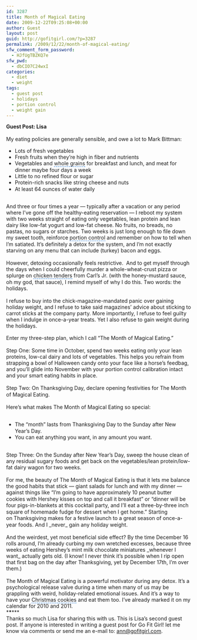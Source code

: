 ```yaml
---
id: 3287
title: Month of Magical Eating
date: 2009-12-22T09:25:08+00:00
author: Guest
layout: post
guid: http://gofitgirl.com/?p=3287
permalink: /2009/12/22/month-of-magical-eating/
sfw_comment_form_password:
  - HJfUgTBZKQ7e
sfw_pwd:
  - dbCIO7C24wxI
categories:
  - diet
  - weight
tags:
  - guest post
  - holidays
  - portion control
  - weight gain
---
```

**Guest Post: Lisa**<br style="line-height: 1.2em; outline-style: none; outline-width: initial; outline-color: initial;" /><br style="line-height: 1.2em; outline-style: none; outline-width: initial; outline-color: initial;" />My eating policies are generally sensible, and owe a lot to <span id="lw_1261456378_5" style="line-height: 1.2em; outline-style: none; outline-width: initial; outline-color: initial;">Mark Bittman</span>:<br style="line-height: 1.2em; outline-style: none; outline-width: initial; outline-color: initial;" />

  * Lots of fresh vegetables
  * Fresh fruits when they&#8217;re high in fiber and nutrients
  * Vegetables and <span id="lw_1261456378_6" style="line-height: 1.2em; outline-style: none; outline-width: initial; outline-color: initial; border-bottom-style: dashed; border-bottom-width: 1px; border-bottom-color: #0066cc; cursor: pointer;">whole grains</span> for breakfast and lunch, and meat for dinner maybe four days a week
  * Little to no refined flour or sugar
  * Protein-rich snacks like <span id="lw_1261456378_7" style="line-height: 1.2em; outline-style: none; outline-width: initial; outline-color: initial;">string cheese</span> and nuts
  * At least 64 ounces of water daily

<br style="line-height: 1.2em; outline-style: none; outline-width: initial; outline-color: initial;" /> And three or four times a year &#8212; typically after a vacation or any period where I&#8217;ve gone off the healthy-eating reservation &#8212; I reboot my system with two weeks straight of eating only vegetables, lean protein and lean dairy like low-fat yogurt and low-fat cheese. No fruits, no breads, no pastas, no sugars or starches. Two weeks is just long enough to file down my <span id="lw_1261456378_8" style="line-height: 1.2em; outline-style: none; outline-width: initial; outline-color: initial;">sweet tooth</span>, reinforce <span id="lw_1261456378_9" style="line-height: 1.2em; outline-style: none; outline-width: initial; outline-color: initial; border-bottom-style: dashed; border-bottom-width: 1px; border-bottom-color: #0066cc; cursor: pointer;">portion control</span> and remember on how to tell when I&#8217;m satiated. It&#8217;s definitely a detox for the system, and I&#8217;m not exactly starving on any menu that can include (turkey) bacon and eggs.<br style="line-height: 1.2em; outline-style: none; outline-width: initial; outline-color: initial;" /><br style="line-height: 1.2em; outline-style: none; outline-width: initial; outline-color: initial;" />However, detoxing occasionally feels restrictive.  And to get myself through the days when I could cheerfully murder a whole-wheat-crust pizza or splurge on <span id="lw_1261456378_10" style="line-height: 1.2em; outline-style: none; outline-width: initial; outline-color: initial; border-bottom-style: dashed; border-bottom-width: 1px; border-bottom-color: #0066cc; cursor: pointer; background-image: initial; background-repeat: initial; background-attachment: initial; -webkit-background-clip: initial; -webkit-background-origin: initial; background-color: transparent; background-position: initial initial;">chicken tenders</span> from Carl&#8217;s Jr. (with the honey-mustard sauce, oh my god, that sauce), I remind myself of why I do this. Two words: the holidays.<br style="line-height: 1.2em; outline-style: none; outline-width: initial; outline-color: initial;" /><br style="line-height: 1.2em; outline-style: none; outline-width: initial; outline-color: initial;" />I refuse to buy into the chick-magazine-mandated panic over gaining holiday weight, and I refuse to take said magazines&#8217; advice about sticking to carrot sticks at the company party. More importantly, I refuse to feel guilty when I indulge in once-a-year treats. Yet I also refuse to gain weight during the holidays. <br style="line-height: 1.2em; outline-style: none; outline-width: initial; outline-color: initial;" /><br style="line-height: 1.2em; outline-style: none; outline-width: initial; outline-color: initial;" />Enter my three-step plan, which I call &#8220;The Month of Magical Eating.&#8221;<br style="line-height: 1.2em; outline-style: none; outline-width: initial; outline-color: initial;" /><br style="line-height: 1.2em; outline-style: none; outline-width: initial; outline-color: initial;" />Step One: Some time in October, spend two weeks eating only your lean proteins, low-cal dairy and lots of vegetables. This helps you refrain from strapping a bowl of Halloween candy onto your face like a horse&#8217;s feedbag, and you&#8217;ll glide into November with your portion control calibration intact and your smart eating habits in place.<br style="line-height: 1.2em; outline-style: none; outline-width: initial; outline-color: initial;" /><br style="line-height: 1.2em; outline-style: none; outline-width: initial; outline-color: initial;" />Step Two: On <span id="lw_1261456378_11" style="line-height: 1.2em; outline-style: none; outline-width: initial; outline-color: initial;">Thanksgiving Day</span>, declare opening festivities for The Month of Magical Eating. <br style="line-height: 1.2em; outline-style: none; outline-width: initial; outline-color: initial;" /><br style="line-height: 1.2em; outline-style: none; outline-width: initial; outline-color: initial;" />Here&#8217;s what makes The Month of Magical Eating so special:<br style="line-height: 1.2em; outline-style: none; outline-width: initial; outline-color: initial;" /><br style="line-height: 1.2em; outline-style: none; outline-width: initial; outline-color: initial;" />

  * The &#8220;month&#8221; lasts from Thanksgiving Day to the Sunday after <span id="lw_1261456378_12" style="line-height: 1.2em; outline-style: none; outline-width: initial; outline-color: initial;">New Year&#8217;s Day</span>.
  * You can eat anything you want, in any amount you want.

<br style="line-height: 1.2em; outline-style: none; outline-width: initial; outline-color: initial;" /> Step Three: On the Sunday after New Year&#8217;s Day, sweep the house clean of any residual sugary foods and get back on the vegetables/lean protein/low-fat dairy wagon for two weeks. <br style="line-height: 1.2em; outline-style: none; outline-width: initial; outline-color: initial;" /><br style="line-height: 1.2em; outline-style: none; outline-width: initial; outline-color: initial;" />For me, the beauty of The Month of Magical Eating is that it lets me balance the good habits that stick &#8212; giant salads for lunch and with my dinner &#8212; against things like &#8220;I&#8217;m going to have approximately 10 <span id="lw_1261456378_13" style="line-height: 1.2em; outline-style: none; outline-width: initial; outline-color: initial;">peanut butter cookies with Hershey kisses</span> on top and call it breakfast&#8221; or &#8220;dinner will be four pigs-in-blankets at this <span id="lw_1261456378_14" style="line-height: 1.2em; outline-style: none; outline-width: initial; outline-color: initial;">cocktail party</span>, and I&#8217;ll eat a three-by-three inch square of homemade fudge for dessert when I get home.&#8221; Starting on <span id="lw_1261456378_15" style="line-height: 1.2em; outline-style: none; outline-width: initial; outline-color: initial;">Thanksgiving</span> makes for a festive launch to a great season of once-a-year foods. And I \_never\_ gain any holiday weight. <br style="line-height: 1.2em; outline-style: none; outline-width: initial; outline-color: initial;" /><br style="line-height: 1.2em; outline-style: none; outline-width: initial; outline-color: initial;" />And the weirdest, yet most beneficial side effect? By the time December 16 rolls around, I&#8217;m already curbing my own wretched excesses, because three weeks of eating Hershey&#8217;s mint milk chocolate miniatures \_whenever I want\_ actually gets old. (I know! I never think it&#8217;s possible when I rip open that first bag on the day after Thanksgiving, yet by December 17th, I&#8217;m over them.)<br style="line-height: 1.2em; outline-style: none; outline-width: initial; outline-color: initial;" /><br style="line-height: 1.2em; outline-style: none; outline-width: initial; outline-color: initial;" />The Month of Magical Eating is a powerful motivator during any detox. It&#8217;s a psychological release valve during a time when many of us may be grappling with weird, holiday-related emotional issues. And it&#8217;s a way to have your <span id="lw_1261456378_16" style="line-height: 1.2em; outline-style: none; outline-width: initial; outline-color: initial; border-bottom-style: dashed; border-bottom-width: 1px; border-bottom-color: #0066cc; cursor: pointer;">Christmas cookies</span> and eat them too. I&#8217;ve already marked it on my calendar for 2010 and 2011.  
\***\***\***  
Thanks so much Lisa for sharing this with us. This is Lisa&#8217;s second guest post. If anyone is interested in writing a guest post for Go Fit Girl! let me know via comments or send me an e-mail to: ann@gofitgirl.com.